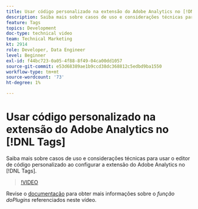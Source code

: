 ```yaml
---
title: Usar código personalizado na extensão do Adobe Analytics no [!DNL Tags]
description: Saiba mais sobre casos de uso e considerações técnicas para usar o editor de código personalizado ao configurar a extensão do Adobe Analytics no [!DNL Tags].
feature: Tags
topics: Development
doc-type: technical video
team: Technical Marketing
kt: 2914
role: Developer, Data Engineer
level: Beginner
exl-id: f44bc723-0a05-4f88-8f49-04ca00dd1057
source-git-commit: e53d68389ae1b9ccd38dc368812c5edbd9ba1550
workflow-type: tm+mt
source-wordcount: '73'
ht-degree: 1%

---
```


# Usar código personalizado na extensão do Adobe Analytics no [!DNL Tags]

Saiba mais sobre casos de uso e considerações técnicas para usar o editor de código personalizado ao configurar a extensão do Adobe Analytics no [!DNL Tags].

>[!VIDEO](https://video.tv.adobe.com/v/27272/?quality=12&learn=on)

Revise o [documentação](https://experienceleague.adobe.com/docs/analytics/implementation/vars/plugins/impl-plugins.html?lang=pt-BR) para obter mais informações sobre o <i>função doPlugins</i> referenciados neste vídeo.
